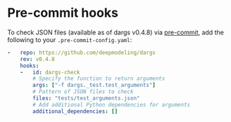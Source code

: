 # Pre-commit hooks

To check JSON files (available as of dargs v0.4.8) via [pre-commit](https://github.com/pre-commit/pre-commit), add the following to your `.pre-commit-config.yaml`:

```yaml
-   repo: https://github.com/deepmodeling/dargs
    rev: v0.4.8
    hooks:
    -   id: dargs-check
        # Specify the function to return arguments
        args: ["-f dargs._test.test_arguments"]
        # Pattern of JSON files to check
        files: "tests/test_arguments.json"
        # Add additional Python dependencies for arguments
        additional_dependencies: []
```
